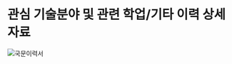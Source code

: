 # 관심 기술분야 및 관련 학업/기타 이력 상세 자료

![국문이력서](https://github.com/SEJEONGKANG/Interests-and-Career/assets/108215180/65fdb7d9-fb3d-45d5-906e-70313f65dcd8)

